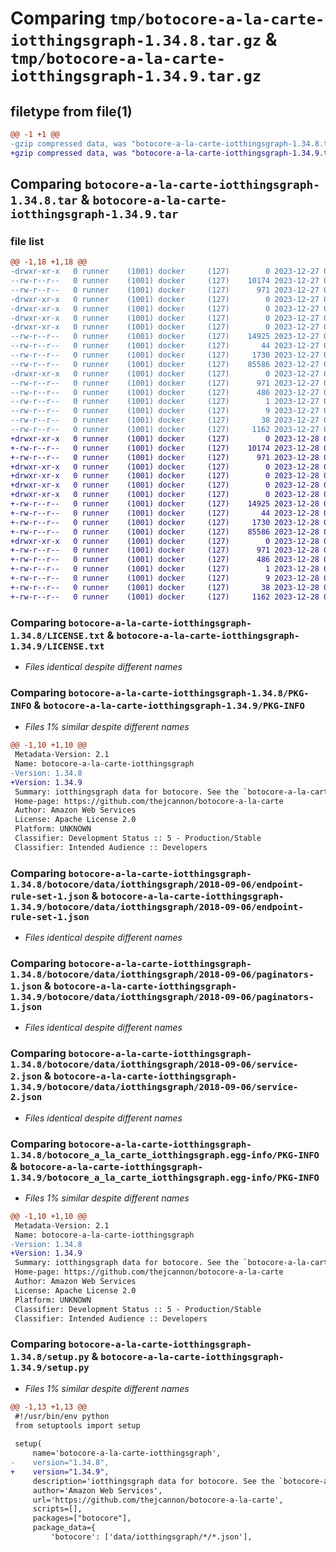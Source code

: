 # Comparing `tmp/botocore-a-la-carte-iotthingsgraph-1.34.8.tar.gz` & `tmp/botocore-a-la-carte-iotthingsgraph-1.34.9.tar.gz`

## filetype from file(1)

```diff
@@ -1 +1 @@
-gzip compressed data, was "botocore-a-la-carte-iotthingsgraph-1.34.8.tar", last modified: Wed Dec 27 01:06:43 2023, max compression
+gzip compressed data, was "botocore-a-la-carte-iotthingsgraph-1.34.9.tar", last modified: Thu Dec 28 01:06:45 2023, max compression
```

## Comparing `botocore-a-la-carte-iotthingsgraph-1.34.8.tar` & `botocore-a-la-carte-iotthingsgraph-1.34.9.tar`

### file list

```diff
@@ -1,18 +1,18 @@
-drwxr-xr-x   0 runner    (1001) docker     (127)        0 2023-12-27 01:06:43.663315 botocore-a-la-carte-iotthingsgraph-1.34.8/
--rw-r--r--   0 runner    (1001) docker     (127)    10174 2023-12-27 01:06:43.000000 botocore-a-la-carte-iotthingsgraph-1.34.8/LICENSE.txt
--rw-r--r--   0 runner    (1001) docker     (127)      971 2023-12-27 01:06:43.663315 botocore-a-la-carte-iotthingsgraph-1.34.8/PKG-INFO
-drwxr-xr-x   0 runner    (1001) docker     (127)        0 2023-12-27 01:06:43.659315 botocore-a-la-carte-iotthingsgraph-1.34.8/botocore/
-drwxr-xr-x   0 runner    (1001) docker     (127)        0 2023-12-27 01:06:43.659315 botocore-a-la-carte-iotthingsgraph-1.34.8/botocore/data/
-drwxr-xr-x   0 runner    (1001) docker     (127)        0 2023-12-27 01:06:43.659315 botocore-a-la-carte-iotthingsgraph-1.34.8/botocore/data/iotthingsgraph/
-drwxr-xr-x   0 runner    (1001) docker     (127)        0 2023-12-27 01:06:43.659315 botocore-a-la-carte-iotthingsgraph-1.34.8/botocore/data/iotthingsgraph/2018-09-06/
--rw-r--r--   0 runner    (1001) docker     (127)    14925 2023-12-27 01:06:29.000000 botocore-a-la-carte-iotthingsgraph-1.34.8/botocore/data/iotthingsgraph/2018-09-06/endpoint-rule-set-1.json
--rw-r--r--   0 runner    (1001) docker     (127)       44 2023-12-27 01:06:29.000000 botocore-a-la-carte-iotthingsgraph-1.34.8/botocore/data/iotthingsgraph/2018-09-06/examples-1.json
--rw-r--r--   0 runner    (1001) docker     (127)     1730 2023-12-27 01:06:29.000000 botocore-a-la-carte-iotthingsgraph-1.34.8/botocore/data/iotthingsgraph/2018-09-06/paginators-1.json
--rw-r--r--   0 runner    (1001) docker     (127)    85586 2023-12-27 01:06:29.000000 botocore-a-la-carte-iotthingsgraph-1.34.8/botocore/data/iotthingsgraph/2018-09-06/service-2.json
-drwxr-xr-x   0 runner    (1001) docker     (127)        0 2023-12-27 01:06:43.663315 botocore-a-la-carte-iotthingsgraph-1.34.8/botocore_a_la_carte_iotthingsgraph.egg-info/
--rw-r--r--   0 runner    (1001) docker     (127)      971 2023-12-27 01:06:43.000000 botocore-a-la-carte-iotthingsgraph-1.34.8/botocore_a_la_carte_iotthingsgraph.egg-info/PKG-INFO
--rw-r--r--   0 runner    (1001) docker     (127)      486 2023-12-27 01:06:43.000000 botocore-a-la-carte-iotthingsgraph-1.34.8/botocore_a_la_carte_iotthingsgraph.egg-info/SOURCES.txt
--rw-r--r--   0 runner    (1001) docker     (127)        1 2023-12-27 01:06:43.000000 botocore-a-la-carte-iotthingsgraph-1.34.8/botocore_a_la_carte_iotthingsgraph.egg-info/dependency_links.txt
--rw-r--r--   0 runner    (1001) docker     (127)        9 2023-12-27 01:06:43.000000 botocore-a-la-carte-iotthingsgraph-1.34.8/botocore_a_la_carte_iotthingsgraph.egg-info/top_level.txt
--rw-r--r--   0 runner    (1001) docker     (127)       38 2023-12-27 01:06:43.663315 botocore-a-la-carte-iotthingsgraph-1.34.8/setup.cfg
--rw-r--r--   0 runner    (1001) docker     (127)     1162 2023-12-27 01:06:43.000000 botocore-a-la-carte-iotthingsgraph-1.34.8/setup.py
+drwxr-xr-x   0 runner    (1001) docker     (127)        0 2023-12-28 01:06:45.190306 botocore-a-la-carte-iotthingsgraph-1.34.9/
+-rw-r--r--   0 runner    (1001) docker     (127)    10174 2023-12-28 01:06:44.000000 botocore-a-la-carte-iotthingsgraph-1.34.9/LICENSE.txt
+-rw-r--r--   0 runner    (1001) docker     (127)      971 2023-12-28 01:06:45.190306 botocore-a-la-carte-iotthingsgraph-1.34.9/PKG-INFO
+drwxr-xr-x   0 runner    (1001) docker     (127)        0 2023-12-28 01:06:45.190306 botocore-a-la-carte-iotthingsgraph-1.34.9/botocore/
+drwxr-xr-x   0 runner    (1001) docker     (127)        0 2023-12-28 01:06:45.190306 botocore-a-la-carte-iotthingsgraph-1.34.9/botocore/data/
+drwxr-xr-x   0 runner    (1001) docker     (127)        0 2023-12-28 01:06:45.190306 botocore-a-la-carte-iotthingsgraph-1.34.9/botocore/data/iotthingsgraph/
+drwxr-xr-x   0 runner    (1001) docker     (127)        0 2023-12-28 01:06:45.190306 botocore-a-la-carte-iotthingsgraph-1.34.9/botocore/data/iotthingsgraph/2018-09-06/
+-rw-r--r--   0 runner    (1001) docker     (127)    14925 2023-12-28 01:06:26.000000 botocore-a-la-carte-iotthingsgraph-1.34.9/botocore/data/iotthingsgraph/2018-09-06/endpoint-rule-set-1.json
+-rw-r--r--   0 runner    (1001) docker     (127)       44 2023-12-28 01:06:26.000000 botocore-a-la-carte-iotthingsgraph-1.34.9/botocore/data/iotthingsgraph/2018-09-06/examples-1.json
+-rw-r--r--   0 runner    (1001) docker     (127)     1730 2023-12-28 01:06:26.000000 botocore-a-la-carte-iotthingsgraph-1.34.9/botocore/data/iotthingsgraph/2018-09-06/paginators-1.json
+-rw-r--r--   0 runner    (1001) docker     (127)    85586 2023-12-28 01:06:26.000000 botocore-a-la-carte-iotthingsgraph-1.34.9/botocore/data/iotthingsgraph/2018-09-06/service-2.json
+drwxr-xr-x   0 runner    (1001) docker     (127)        0 2023-12-28 01:06:45.190306 botocore-a-la-carte-iotthingsgraph-1.34.9/botocore_a_la_carte_iotthingsgraph.egg-info/
+-rw-r--r--   0 runner    (1001) docker     (127)      971 2023-12-28 01:06:45.000000 botocore-a-la-carte-iotthingsgraph-1.34.9/botocore_a_la_carte_iotthingsgraph.egg-info/PKG-INFO
+-rw-r--r--   0 runner    (1001) docker     (127)      486 2023-12-28 01:06:45.000000 botocore-a-la-carte-iotthingsgraph-1.34.9/botocore_a_la_carte_iotthingsgraph.egg-info/SOURCES.txt
+-rw-r--r--   0 runner    (1001) docker     (127)        1 2023-12-28 01:06:45.000000 botocore-a-la-carte-iotthingsgraph-1.34.9/botocore_a_la_carte_iotthingsgraph.egg-info/dependency_links.txt
+-rw-r--r--   0 runner    (1001) docker     (127)        9 2023-12-28 01:06:45.000000 botocore-a-la-carte-iotthingsgraph-1.34.9/botocore_a_la_carte_iotthingsgraph.egg-info/top_level.txt
+-rw-r--r--   0 runner    (1001) docker     (127)       38 2023-12-28 01:06:45.190306 botocore-a-la-carte-iotthingsgraph-1.34.9/setup.cfg
+-rw-r--r--   0 runner    (1001) docker     (127)     1162 2023-12-28 01:06:44.000000 botocore-a-la-carte-iotthingsgraph-1.34.9/setup.py
```

### Comparing `botocore-a-la-carte-iotthingsgraph-1.34.8/LICENSE.txt` & `botocore-a-la-carte-iotthingsgraph-1.34.9/LICENSE.txt`

 * *Files identical despite different names*

### Comparing `botocore-a-la-carte-iotthingsgraph-1.34.8/PKG-INFO` & `botocore-a-la-carte-iotthingsgraph-1.34.9/PKG-INFO`

 * *Files 1% similar despite different names*

```diff
@@ -1,10 +1,10 @@
 Metadata-Version: 2.1
 Name: botocore-a-la-carte-iotthingsgraph
-Version: 1.34.8
+Version: 1.34.9
 Summary: iotthingsgraph data for botocore. See the `botocore-a-la-carte` package for more info.
 Home-page: https://github.com/thejcannon/botocore-a-la-carte
 Author: Amazon Web Services
 License: Apache License 2.0
 Platform: UNKNOWN
 Classifier: Development Status :: 5 - Production/Stable
 Classifier: Intended Audience :: Developers
```

### Comparing `botocore-a-la-carte-iotthingsgraph-1.34.8/botocore/data/iotthingsgraph/2018-09-06/endpoint-rule-set-1.json` & `botocore-a-la-carte-iotthingsgraph-1.34.9/botocore/data/iotthingsgraph/2018-09-06/endpoint-rule-set-1.json`

 * *Files identical despite different names*

### Comparing `botocore-a-la-carte-iotthingsgraph-1.34.8/botocore/data/iotthingsgraph/2018-09-06/paginators-1.json` & `botocore-a-la-carte-iotthingsgraph-1.34.9/botocore/data/iotthingsgraph/2018-09-06/paginators-1.json`

 * *Files identical despite different names*

### Comparing `botocore-a-la-carte-iotthingsgraph-1.34.8/botocore/data/iotthingsgraph/2018-09-06/service-2.json` & `botocore-a-la-carte-iotthingsgraph-1.34.9/botocore/data/iotthingsgraph/2018-09-06/service-2.json`

 * *Files identical despite different names*

### Comparing `botocore-a-la-carte-iotthingsgraph-1.34.8/botocore_a_la_carte_iotthingsgraph.egg-info/PKG-INFO` & `botocore-a-la-carte-iotthingsgraph-1.34.9/botocore_a_la_carte_iotthingsgraph.egg-info/PKG-INFO`

 * *Files 1% similar despite different names*

```diff
@@ -1,10 +1,10 @@
 Metadata-Version: 2.1
 Name: botocore-a-la-carte-iotthingsgraph
-Version: 1.34.8
+Version: 1.34.9
 Summary: iotthingsgraph data for botocore. See the `botocore-a-la-carte` package for more info.
 Home-page: https://github.com/thejcannon/botocore-a-la-carte
 Author: Amazon Web Services
 License: Apache License 2.0
 Platform: UNKNOWN
 Classifier: Development Status :: 5 - Production/Stable
 Classifier: Intended Audience :: Developers
```

### Comparing `botocore-a-la-carte-iotthingsgraph-1.34.8/setup.py` & `botocore-a-la-carte-iotthingsgraph-1.34.9/setup.py`

 * *Files 1% similar despite different names*

```diff
@@ -1,13 +1,13 @@
 #!/usr/bin/env python
 from setuptools import setup
 
 setup(
     name='botocore-a-la-carte-iotthingsgraph',
-    version="1.34.8",
+    version="1.34.9",
     description='iotthingsgraph data for botocore. See the `botocore-a-la-carte` package for more info.',
     author='Amazon Web Services',
     url='https://github.com/thejcannon/botocore-a-la-carte',
     scripts=[],
     packages=["botocore"],
     package_data={
         'botocore': ['data/iotthingsgraph/*/*.json'],
```

